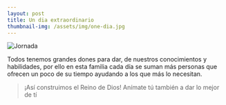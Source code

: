 ```yaml
---
layout: post
title: Un dia extraordinario
thumbnail-img: /assets/img/one-dia.jpg
---
```


![Jornada](https://fundacionsanvicentepallotti.github.io/assets/img/pic14.jpg)<br>

Todos tenemos grandes dones para dar, de nuestros conocimientos y habilidades, por ello en esta familia cada día se suman más personas que ofrecen un poco de su tiempo ayudando a los que más lo necesitan.

> ¡Así construimos el Reino de Dios!
> Anímate tú también a dar lo mejor de tí
